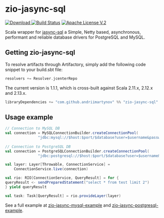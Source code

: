 zio-jasync-sql
=========
[ ![Download](https://api.bintray.com/packages/andriimartynov/maven/zio-jasync-sql/images/download.svg) ](https://bintray.com/andriimartynov/maven/zio-jasync-sql/_latestVersion)
[![Build Status](https://travis-ci.org/andriimartynov/zio-jasync-sql.svg)](https://travis-ci.org/andriimartynov/zio-jasync-sql)
[![Apache License V.2](https://img.shields.io/badge/license-Apache%20V.2-blue.svg)](https://github.com/andriimartynov/scalatest-zio/blob/master/LICENSE)


Scala wrapper for [jasync-sql](https://github.com/jasync-sql/jasync-sql) a Simple, Netty based, asynchronous, performant and reliable database drivers for PostgreSQL and MySQL.

## Getting zio-jasync-sql

To resolve artifacts through Artifactory, simply add the following code snippet to your build.sbt file:

```scala
resolvers += Resolver.jcenterRepo
```

The current version is 1.1.1, which is cross-built against Scala 2.11.x, 2.12.x and 2.13.x.

```scala
libraryDependencies += "com.github.andriimartynov" %% "zio-jasync-sql" % "1.1.1"
```

## Usage example
```scala
// Connection to MySQL DB
val connection = MySQLConnectionBuilder.createConnectionPool(
               "jdbc:mysql://$host:$port/$database?user=$username&password=$password");
     
// Connection to PostgreSQL DB    
val connection = PostgreSQLConnectionBuilder.createConnectionPool(
               "jdbc:postgresql://$host:$port/$database?user=$username&password=$password");

val layer: Layer[Throwable, ConnectionService] =
    ConnectionService.live(connection)

val rio: RIO[ConnectionService, QueryResult] = for {
queryResult <- sendPreparedStatement("select * from test limit 2")
} yield queryResult

val task: Task[QueryResult] = rio.provideLayer(layer)
```
See a full example at [zio-jasync-mysql-example](https://github.com/andriimartynov/zio-jasync-example/tree/master/zio-jasync-mysql-example) and [zio-jasync-postgresql-example](https://github.com/andriimartynov/zio-jasync-example/tree/master/zio-jasync-postgresql-example).
